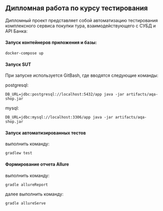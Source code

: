 ## Дипломная работа по курсу тестирования
Дипломный проект представляет собой автоматизацию тестирования комплексного сервиса покупки тура, взаимодействующего с СУБД и API Банка:
#### Запуск контейнеров приложения и базы:
```
docker-compose up
```
#### Запуск SUT
При запуске используется GitBash, где вводятся следующие команды:

postgresql:
```
DB_URL=jdbc:postgresql://localhost:5432/app java -jar artifacts/aqa-shop.jar
```
mysql:
```
DB_URL=jdbc:mysql://localhost:3306/app java -jar artifacts/aqa-shop.jar
```
#### Запуск автоматизированных тестов
выполнить команду:
```
gradlew test
```
#### Формирование отчета Allure
выполнить команду:
```
gradle allureReport
```
далее выполнить команду:
```
gradle allureServe
```
